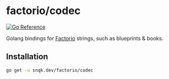 # factorio/codec

[![Go Reference](https://pkg.go.dev/badge/snqk.dev/factorio/codec.svg)](https://pkg.go.dev/snqk.dev/factorio/codec)

Golang bindings for [Factorio](https://www.factorio.com) strings, such as blueprints & books.

## Installation

```bash
go get -u snqk.dev/factorio/codec
```
